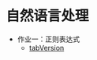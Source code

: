 # 自然语言处理

- 作业一：正则表达式
  - [tabVersion](https://gist.github.com/tabVersion/45ce3c24acd18098497b4293203deebf)
